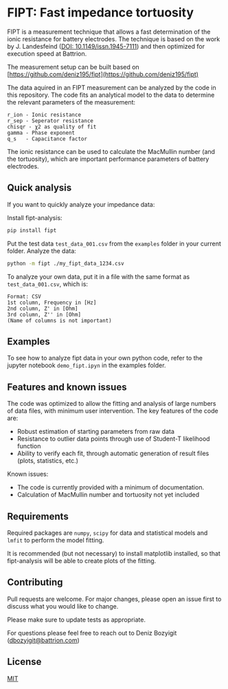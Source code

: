 # FIPT: Fast impedance tortuosity 

FIPT is a measurement technique that allows a fast determination of the ionic resistance for battery electrodes. The technique is based on the work by J. Landesfeind ([DOI: 10.1149/issn.1945-7111](https://dx.doi.org/10.1149/2.1141607jes)) and then optimized for execution speed at Battrion.

The measurement setup can be built based on [https://github.com/deniz195/fipt](https://github.com/deniz195/fipt)

The data aquired in an FIPT measurement can be analyzed by the code in this repository. The code fits an analytical model to the data to determine the relevant parameters of the measurement:
```
r_ion - Ionic resistance
r_sep - Seperator resistance
chisqr - χ2 as quality of fit
gamma - Phase exponent
q_s   - Capacitance factor
```

The ionic resistance can be used to calculate the MacMullin number (and the tortuosity), which are important performance parameters of battery electrodes.

## Quick analysis
If you want to quickly analyze your impedance data:

Install fipt-analysis:
```bash
pip install fipt
```

Put the test data `test_data_001.csv` from the `examples` folder in your current folder. Analyze the data:

```bash
python -m fipt ./my_fipt_data_1234.csv
```

To analyze your own data, put it in a file with the same format as `test_data_001.csv`, which is:
```
Format: CSV
1st column, Frequency in [Hz]
2nd column, Z' in [Ohm] 
3rd column, Z'' in [Ohm]
(Name of columns is not important)
```

## Examples 
To see how to analyze fipt data in your own python code, refer to the jupyter notebook `demo_fipt.ipyn` in the examples folder.

## Features and known issues
The code was optimized to allow the fitting and analysis of large numbers of data files, with minimum user intervention. The key features of the code are:

- Robust estimation of starting parameters from raw data
- Resistance to outlier data points through use of Student-T likelihood function
- Ability to verify each fit, through automatic generation of result files (plots, statistics, etc.)

Known issues:
- The code is currently provided with a minimum of documentation.
- Calculation of MacMullin number and tortuosity not yet included

## Requirements
Required packages are `numpy`, `scipy` for data and statistical models and `lmfit` to perform the model fitting.

It is recommended (but not necessary) to install matplotlib installed, so that fipt-analysis will be able to create plots of the fitting.

## Contributing
Pull requests are welcome. For major changes, please open an issue first to discuss what you would like to change.

Please make sure to update tests as appropriate.

For questions please feel free to reach out to Deniz Bozyigit ([dbozyigit@battrion.com](mailto:dbozyigit@battrion.com))

## License
[MIT](https://choosealicense.com/licenses/mit/)
